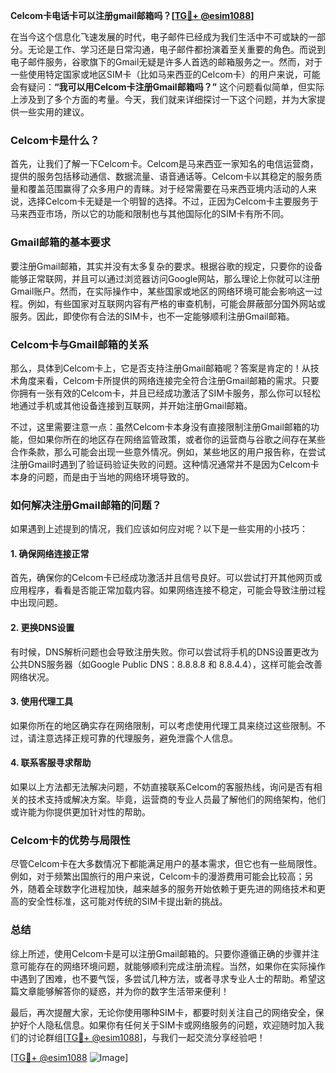 **Celcom卡电话卡可以注册gmail邮箱吗？[[TG💪+ @esim1088](https://t.me/s/esim1088)]**

在当今这个信息化飞速发展的时代，电子邮件已经成为我们生活中不可或缺的一部分。无论是工作、学习还是日常沟通，电子邮件都扮演着至关重要的角色。而说到电子邮件服务，谷歌旗下的Gmail无疑是许多人首选的邮箱服务之一。然而，对于一些使用特定国家或地区SIM卡（比如马来西亚的Celcom卡）的用户来说，可能会有疑问：**“我可以用Celcom卡注册Gmail邮箱吗？”** 这个问题看似简单，但实际上涉及到了多个方面的考量。今天，我们就来详细探讨一下这个问题，并为大家提供一些实用的建议。

### Celcom卡是什么？

首先，让我们了解一下Celcom卡。Celcom是马来西亚一家知名的电信运营商，提供的服务包括移动通信、数据流量、语音通话等。Celcom卡以其稳定的服务质量和覆盖范围赢得了众多用户的青睐。对于经常需要在马来西亚境内活动的人来说，选择Celcom卡无疑是一个明智的选择。不过，正因为Celcom卡主要服务于马来西亚市场，所以它的功能和限制也与其他国际化的SIM卡有所不同。

### Gmail邮箱的基本要求

要注册Gmail邮箱，其实并没有太多复杂的要求。根据谷歌的规定，只要你的设备能够正常联网，并且可以通过浏览器访问Google网站，那么理论上你就可以注册Gmail账户。然而，在实际操作中，某些国家或地区的网络环境可能会影响这一过程。例如，有些国家对互联网内容有严格的审查机制，可能会屏蔽部分国外网站或服务。因此，即使你有合法的SIM卡，也不一定能够顺利注册Gmail邮箱。

### Celcom卡与Gmail邮箱的关系

那么，具体到Celcom卡上，它是否支持注册Gmail邮箱呢？答案是肯定的！从技术角度来看，Celcom卡所提供的网络连接完全符合注册Gmail邮箱的需求。只要你拥有一张有效的Celcom卡，并且已经成功激活了SIM卡服务，那么你可以轻松地通过手机或其他设备连接到互联网，并开始注册Gmail邮箱。

不过，这里需要注意一点：虽然Celcom卡本身没有直接限制注册Gmail邮箱的功能，但如果你所在的地区存在网络监管政策，或者你的运营商与谷歌之间存在某些合作条款，那么可能会出现一些意外情况。例如，某些地区的用户报告称，在尝试注册Gmail时遇到了验证码验证失败的问题。这种情况通常并不是因为Celcom卡本身的问题，而是由于当地的网络环境导致的。

### 如何解决注册Gmail邮箱的问题？

如果遇到上述提到的情况，我们应该如何应对呢？以下是一些实用的小技巧：

#### 1. 确保网络连接正常
首先，确保你的Celcom卡已经成功激活并且信号良好。可以尝试打开其他网页或应用程序，看看是否能正常加载内容。如果网络连接不稳定，可能会导致注册过程中出现问题。

#### 2. 更换DNS设置
有时候，DNS解析问题也会导致注册失败。你可以尝试将手机的DNS设置更改为公共DNS服务器（如Google Public DNS：8.8.8.8 和 8.8.4.4），这样可能会改善网络状况。

#### 3. 使用代理工具
如果你所在的地区确实存在网络限制，可以考虑使用代理工具来绕过这些限制。不过，请注意选择正规可靠的代理服务，避免泄露个人信息。

#### 4. 联系客服寻求帮助
如果以上方法都无法解决问题，不妨直接联系Celcom的客服热线，询问是否有相关的技术支持或解决方案。毕竟，运营商的专业人员最了解他们的网络架构，他们或许能为你提供更加针对性的帮助。

### Celcom卡的优势与局限性

尽管Celcom卡在大多数情况下都能满足用户的基本需求，但它也有一些局限性。例如，对于频繁出国旅行的用户来说，Celcom卡的漫游费用可能会比较高；另外，随着全球数字化进程加快，越来越多的服务开始依赖于更先进的网络技术和更高的安全性标准，这可能对传统的SIM卡提出新的挑战。

### 总结

综上所述，使用Celcom卡是可以注册Gmail邮箱的。只要你遵循正确的步骤并注意可能存在的网络环境问题，就能够顺利完成注册流程。当然，如果你在实际操作中遇到了困难，也不要气馁，多尝试几种方法，或者寻求专业人士的帮助。希望这篇文章能够解答你的疑惑，并为你的数字生活带来便利！

最后，再次提醒大家，无论你使用哪种SIM卡，都要时刻关注自己的网络安全，保护好个人隐私信息。如果你有任何关于SIM卡或网络服务的问题，欢迎随时加入我们的讨论群组[[TG💪+ @esim1088](https://t.me/s/esim1088)]，与我们一起交流分享经验吧！

[[TG💪+ @esim1088](https://t.me/s/esim1088) ![Image](https://i.postimg.cc/4NQfJmqS/Snipaste-2025-05-13-00-14-12.png)]